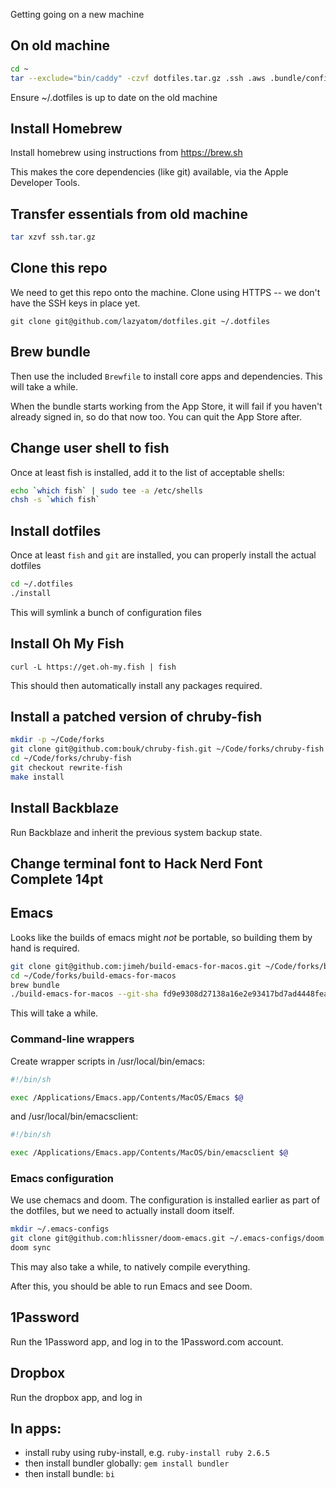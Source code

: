 Getting going on a new machine

## On old machine

``` sh
cd ~
tar --exclude="bin/caddy" -czvf dotfiles.tar.gz .ssh .aws .bundle/config .chef .config/gh .editorconfig .gem/credentials .gitconfig.private .homebrew-token .gnupg .irb_history .netrc .npmrc .s3cfg .sem.yaml .ssb/secret .ssb/gossip.json .zhistory bin org lazyatom.ovpn
```

Ensure ~/.dotfiles is up to date on the old machine

## Install Homebrew

Install homebrew using instructions from https://brew.sh

This makes the core dependencies (like git) available, via the Apple Developer Tools.

## Transfer essentials from old machine

``` sh
tar xzvf ssh.tar.gz 
```

## Clone this repo

We need to get this repo onto the machine. Clone using HTTPS -- we don't have the SSH keys in place yet.

`git clone git@github.com/lazyatom/dotfiles.git ~/.dotfiles`

## Brew bundle

Then use the included `Brewfile` to install core apps and dependencies. This will take a while.

When the bundle starts working from the App Store, it will fail if you haven't already signed in, so do that now too. You can quit the App Store after.

## Change user shell to fish

Once at least fish is installed, add it to the list of acceptable shells:

``` sh
echo `which fish` | sudo tee -a /etc/shells
chsh -s `which fish`
```

## Install dotfiles

Once at least `fish` and `git` are installed, you can properly install the actual dotfiles

``` sh
cd ~/.dotfiles
./install
```

This will symlink a bunch of configuration files

## Install Oh My Fish

`curl -L https://get.oh-my.fish | fish`

This should then automatically install any packages required.

## Install a patched version of chruby-fish

``` sh
mkdir -p ~/Code/forks
git clone git@github.com:bouk/chruby-fish.git ~/Code/forks/chruby-fish
cd ~/Code/forks/chruby-fish
git checkout rewrite-fish
make install
```

## Install Backblaze

Run Backblaze and inherit the previous system backup state.

## Change terminal font to Hack Nerd Font Complete 14pt

## Emacs

Looks like the builds of emacs might _not_ be portable, so building them by hand is required.

``` sh
git clone git@github.com:jimeh/build-emacs-for-macos.git ~/Code/forks/build-emacs-for-macos
cd ~/Code/forks/build-emacs-for-macos
brew bundle
./build-emacs-for-macos --git-sha fd9e9308d27138a16e2e93417bd7ad4448fea40a feature/native-comp
```

This will take a while.

### Command-line wrappers

Create wrapper scripts in /usr/local/bin/emacs:

```sh
#!/bin/sh

exec /Applications/Emacs.app/Contents/MacOS/Emacs $@
```

and /usr/local/bin/emacsclient:

``` sh
#!/bin/sh

exec /Applications/Emacs.app/Contents/MacOS/bin/emacsclient $@
```

### Emacs configuration

We use chemacs and doom. The configuration is installed earlier as part of the dotfiles, but we need to actually install doom itself.

``` sh
mkdir ~/.emacs-configs
git clone git@github.com:hlissner/doom-emacs.git ~/.emacs-configs/doom
doom sync
```

This may also take a while, to natively compile everything.

After this, you should be able to run Emacs and see Doom.

## 1Password

Run the 1Password app, and log in to the 1Password.com account.

## Dropbox

Run the dropbox app, and log in


## In apps:

* install ruby using ruby-install, e.g. `ruby-install ruby 2.6.5`
* then install bundler globally: `gem install bundler`
* then install bundle: `bi`
